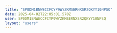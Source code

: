```yaml
---
title: "SP0DM1BNWECCFCYP9WYZKMSERNXSR2QKYY10NPSQ"
date: 2025-04-02T22:05:01.570Z
user: SP0DM1BNWECCFCYP9WYZKMSERNXSR2QKYY10NPSQ
layout: "users"
---
```

    